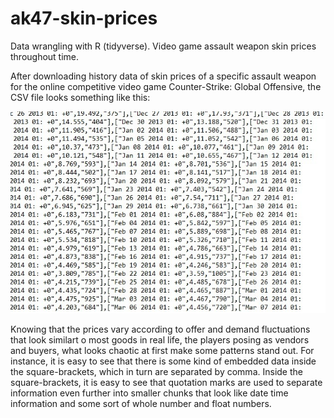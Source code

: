 # ak47-skin-prices
Data wrangling with R (tidyverse). Video game assault weapon skin prices throughout time.

After downloading history data of skin prices of a specific assault weapon for the online competitive video game Counter-Strike: Global Offensive, the CSV file looks something like this:

![pic1](https://raw.githubusercontent.com/dallasferraz/ak47-skin-prices/master/pic1.png)

Knowing that the prices vary according to offer and demand fluctuations that look similart o most goods in real life, the players posing as vendors and buyers, what looks chaotic at first make some patterns stand out. For instance, it is easy to see that there is some kind of embedded data inside the square-brackets, which in turn are separated by comma. Inside the square-brackets, it is easy to see that quotation marks are used to separate information even further into smaller chunks that look like date time information and some sort of whole number and float numbers.